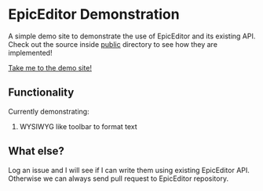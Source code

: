 # EpicEditor Demonstration

A simple demo site to demonstrate the use of EpicEditor and its existing API.
Check out the source inside [public] directory to see how they are implemented!

[Take me to the demo site!](http://epiceditor-demos.herokuapp.com/)

## Functionality

Currently demonstrating:

1. WYSIWYG like toolbar to format text

## What else?

Log an issue and I will see if I can write them using existing EpicEditor API.
Otherwise we can always send pull request to EpicEditor repository.

[public]: https://github.com/hongymagic/EpicEditor-demos/tree/master/public